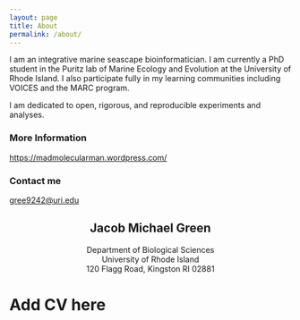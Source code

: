 ```yaml
---
layout: page
title: About
permalink: /about/
---
```


I am an integrative marine seascape bioinformatician. I am currently a PhD student in the Puritz lab of Marine Ecology and Evolution at the University of Rhode Island. I also participate fully in my learning communities including VOICES and the MARC program.

I am dedicated to open, rigorous, and reproducible experiments and analyses.

### More Information

https://madmolecularman.wordpress.com/

### Contact me

[gree9242@uri.edu](mailto:gree9242@uri.edu)


## <center>Jacob Michael Green</center>
<center>Department of Biological Sciences</center>
<center>University of Rhode Island</center>
<center>120 Flagg Road, Kingston RI 02881</center>

# Add CV here